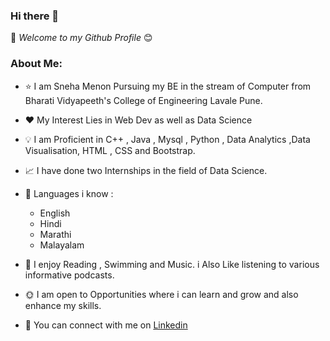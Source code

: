 ### Hi there 👋
:information_desk_person: *Welcome to my Github Profile*
 :blush: 
 ### About Me:
* :star: I am Sneha Menon Pursuing my BE in the stream of Computer from Bharati Vidyapeeth's College of Engineering Lavale Pune. 

* :heart: My Interest Lies in Web Dev as well as Data Science 

* :bulb: I am Proficient in C++ , Java , Mysql , Python , Data Analytics ,Data Visualisation, HTML , CSS and Bootstrap.

* :chart_with_upwards_trend: I have done two Internships in the field of Data Science. 

* :page_with_curl: Languages i know :
    * English 
    * Hindi
    * Marathi
    * Malayalam 
 
 * :rainbow: I enjoy Reading , Swimming and Music. i Also Like listening to various informative podcasts.

* :sun_with_face: I am open to Opportunities where i can learn and grow and also enhance my skills.

*  :blue_heart: You can connect with me on [Linkedin](https://www.linkedin.com/in/snehaamenon) 

  


<!--
**snehaamenon/snehaamenon** is a ✨ _special_ ✨ repository because its `README.md` (this file) appears on your GitHub profile.

Here are some ideas to get you started:

- 🔭 I’m currently working on ...
- 🌱 I’m currently learning ...
- 👯 I’m looking to collaborate on ...
- 🤔 I’m looking for help with ...
- 💬 Ask me about ...
- 📫 How to reach me: ...
- 😄 Pronouns: ...
- ⚡ Fun fact: ...
-->

